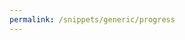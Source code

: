 ```yaml
---
permalink: /snippets/generic/progress
---
```

<div class="progress">
  <div class="progress-bar" role="progressbar" aria-valuenow="50" aria-valuemin="0" aria-valuemax="100"></div>
</div>
